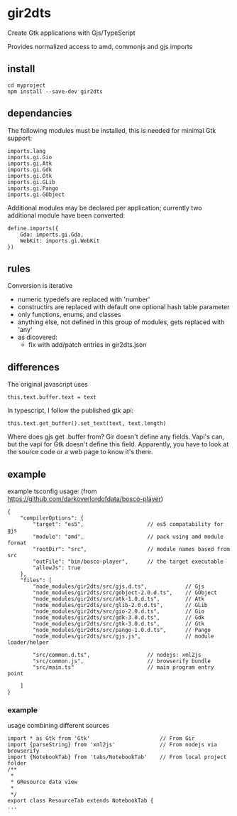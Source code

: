 # gir2dts #

Create Gtk applications with Gjs/TypeScript

Provides normalized access to amd, commonjs and gjs imports

## install
```
cd myproject
npm install --save-dev gir2dts
```

## dependancies
The following modules must be installed, this is needed for minimal Gtk support:

    imports.lang
    imports.gi.Gio
    imports.gi.Atk
    imports.gi.Gdk
    imports.gi.Gtk
    imports.gi.GLib
    imports.gi.Pango
    imports.gi.GObject

Additional modules may be declared per application; currently two additional module have been converted:
```
define.imports({
    Gda: imports.gi.Gda,
    WebKit: imports.gi.WebKit
})
```

## rules
Conversion is iterative

* numeric typedefs are replaced with 'number'
* constructirs are replaced with default one optional hash table parameter
* only functions, enums, and classes
* anything else, not defined in this group of modules, gets replaced with 'any'
* as dicovered:
    * fix with add/patch entries in gir2dts.json



## differences

The original javascript uses
```
this.text.buffer.text = text
```

In typescript, I follow the published gtk api:
```
this.text.get_buffer().set_text(text, text.length)
```

Where does gjs get .buffer from? Gir doesn't define any fields. 
Vapi's can, but the vapi for Gtk doesn't define this field.
Apparently, you have to look at the source code or a web page to know it's there. 


## example

example tsconfig usage: (from https://github.com/darkoverlordofdata/bosco-player)
```
{
    "compilerOptions": {
        "target": "es5",                    // es5 compatability for gjs
        "module": "amd",                    // pack using amd module format
        "rootDir": "src",                   // module names based from src
        "outFile": "bin/bosco-player",      // the target executable
        "allowJs": true 
    },
    "files": [
        "node_modules/gir2dts/src/gjs.d.ts",            // Gjs
        "node_modules/gir2dts/src/gobject-2.0.d.ts",    // GObject
        "node_modules/gir2dts/src/atk-1.0.d.ts",        // Atk
        "node_modules/gir2dts/src/glib-2.0.d.ts",       // GLib
        "node_modules/gir2dts/src/gio-2.0.d.ts",        // Gio
        "node_modules/gir2dts/src/gdk-3.0.d.ts",        // Gdk
        "node_modules/gir2dts/src/gtk-3.0.d.ts",        // Gtk
        "node_modules/gir2dts/src/pango-1.0.d.ts",      // Pango
        "node_modules/gir2dts/src/gjs.js",              // module loader/helper
        
        "src/common.d.ts",                  // nodejs: xml2js
        "src/common.js",                    // browserify bundle
        "src/main.ts"                       // main program entry point
        
    ]
}
```

### example

usage combining different sources

```
import * as Gtk from 'Gtk'                      // From Gir
import {parseString} from 'xml2js'              // From nodejs via browserify
import {NotebookTab} from 'tabs/NotebookTab'    // From local project folder
/**
 *
 * GResource data view
 *
 */
export class ResourceTab extends NotebookTab {
...    
```
